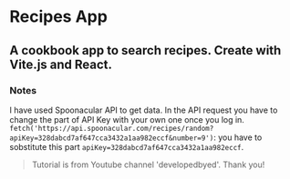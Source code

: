 # Recipes App
A cookbook app to search recipes. Create with Vite.js and React.
-
### Notes
I have used Spoonacular API to get data. In the API request you have to change the part of API Key with your own one once you log in.
```fetch('https://api.spoonacular.com/recipes/random?apiKey=328dabcd7af647cca3432a1aa982eccf&number=9')```: you have to sobstitute this part ```apiKey=328dabcd7af647cca3432a1aa982eccf```.

> Tutorial is from Youtube channel 'developedbyed'. Thank you!
